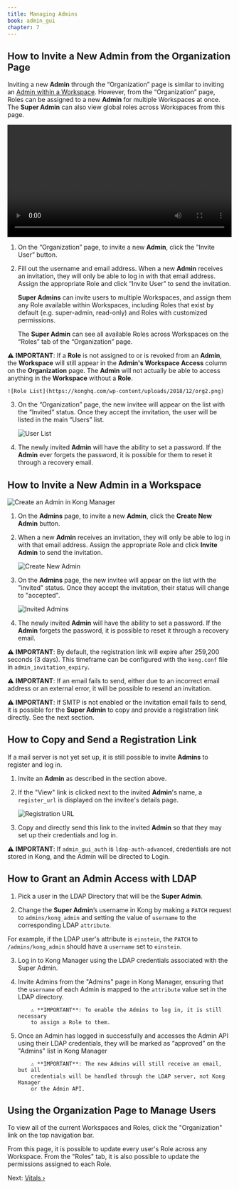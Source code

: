 ```yaml
---
title: Managing Admins
book: admin_gui
chapter: 7
---
```


## How to Invite a New Admin from the Organization Page

Inviting a new **Admin** through the “Organization” page is similar to inviting an [Admin within a Workspace](#how-to-invite-a-new-admin-in-a-workspace). However, from the “Organization” page, Roles can be assigned to a new **Admin** for multiple Workspaces at once. The **Super Admin** can also view global roles across Workspaces from this page.

<video width="100%" autoplay loop controls>
  <source src="https://konghq.com/wp-content/uploads/2019/02/org-super-admin-ent-34.mov" type="video/mp4">
  Your browser does not support the video tag.
</video>

1. On the “Organization” page, to invite a new **Admin**, click the “Invite User” button.

2. Fill out the username and email address. When a new **Admin** receives an invitation, they will only be able to log in with that email address. Assign the appropriate Role and click “Invite User” to send the invitation.

   **Super Admins** can invite users to multiple Workspaces, and assign them any Role available within Workspaces, including Roles that exist by default (e.g. super-admin, read-only) and Roles with customized permissions.

   The **Super Admin** can see all available Roles across Workspaces on the “Roles” tab of the “Organization” page.

⚠️ **IMPORTANT**: If a **Role** is not assigned to or is revoked from an **Admin**, the **Workspace** will still appear in the **Admin's Workspace Access** column on the **Organization** page. The **Admin** will not actually be able to access anything in the **Workspace** without a **Role**.

    ![Role List](https://konghq.com/wp-content/uploads/2018/12/org2.png)

3. On the “Organization” page, the new invitee will appear on the list with the “Invited” status. Once they accept the invitation, the user will be listed in the main “Users” list.

   ![User List](https://konghq.com/wp-content/uploads/2018/12/org3-1.png)

4. The newly invited **Admin** will have the ability to set a password. If the **Admin** ever forgets the password, it is possible for them to reset it through a recovery email.

## How to Invite a New Admin in a Workspace

![Create an Admin in Kong Manager](https://konghq.com/wp-content/uploads/2018/07/admins2.png)

1. On the **Admins** page, to invite a new **Admin**, click the **Create New Admin**
   button.

2. When a new **Admin** receives an invitation, they will only be able to log in
   with that email address. Assign the appropriate Role and click **Invite Admin**
   to send the invitation.

   ![Create New Admin](https://konghq.com/wp-content/uploads/2018/11/km-name-admin.png)

3. On the **Admins** page, the new invitee will appear on the list with the
   "invited" status. Once they accept the invitation, their status will
   change to "accepted".

   ![Invited Admins](https://konghq.com/wp-content/uploads/2018/11/km-invited-admins.png)

4. The newly invited **Admin** will have the ability to set a password. If the
   **Admin** forgets the password, it is possible to reset it through a recovery email.

⚠️ **IMPORTANT**: By default, the registration link will expire after 259,200
seconds (3 days). This timeframe can be configured with the `kong.conf`
file in `admin_invitation_expiry`.

⚠️ **IMPORTANT**: If an email fails to send, either due to an incorrect email
address or an external error, it will be possible to resend an invitation.

⚠️ **IMPORTANT**: If SMTP is not enabled or the invitation email fails to send,
it is possible for the **Super Admin** to copy and provide a registration link
directly. See the next section.

## How to Copy and Send a Registration Link

If a mail server is not yet set up, it is still possible to invite **Admins** to
register and log in.

1. Invite an **Admin** as described in the section above.

2. If the "View" link is clicked next to the invited **Admin**'s name, a
   `register_url` is displayed on the invitee's details page.

   ![Registration URL](https://konghq.com/wp-content/uploads/2018/11/km-registration-url.png)

3. Copy and directly send this link to the invited **Admin** so that they may set
   up their credentials and log in.

⚠️ **IMPORTANT**: If `admin_gui_auth` is `ldap-auth-advanced`, credentials are
not stored in Kong, and the Admin will be directed to Login.

## How to Grant an Admin Access with LDAP

1. Pick a user in the LDAP Directory that will be the **Super Admin**.

2. Change the **Super Admin**’s username in Kong by making a `PATCH` request to
   `admins/kong_admin` and setting the value of `username` to the corresponding
   LDAP `attribute`.

For example, if the LDAP user's attribute is `einstein`,
the `PATCH` to `/admins/kong_admin` should have a `username` set to `einstein`.

3.  Log in to Kong Manager using the LDAP credentials associated with the Super
    Admin.

4.  Invite Admins from the "Admins" page in Kong Manager, ensuring that the
    `username` of each Admin is mapped to the `attribute` value set in the LDAP
    directory.

            ⚠️ **IMPORTANT**: To enable the Admins to log in, it is still necessary
            to assign a Role to them.

5.  Once an Admin has logged in successfully and accesses the Admin API using
    their LDAP credentials, they will be marked as “approved” on the "Admins" list
    in Kong Manager

            ⚠️ **IMPORTANT**: The new Admins will still receive an email, but all
            credentials will be handled through the LDAP server, not Kong Manager
            or the Admin API.

## Using the Organization Page to Manage Users

To view all of the current Workspaces and Roles, click the "Organization" link
on the top navigation bar.

From this page, it is possible to update every user's Role across any
Workspace. From the "Roles" tab, it is also possible to update the permissions
assigned to each Role.

Next: [Vitals &rsaquo;]({{page.book.next}})
